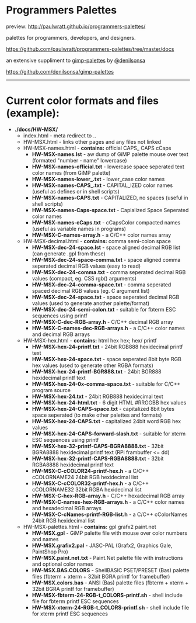 # Programmers Palettes

preview:
http://paulwratt.github.io/programmers-palettes/

palettes for programmers, developers, and designers.

https://github.com/paulwratt/programmers-palettes/tree/master/docs

an extensive suppliment to [gimp-palettes][gimp-preview] by [@denilsonsa][denilsonsa]

<https://github.com/denilsonsa/gimp-palettes>

----

# Current color formats and files (example):

* **./docs/HW-MSX/**
    * index.html - meta redirect to ..
    * HW-MSX.html - links other pages and any files not linked
    * HW-MSX-names.html - **contains:** official CAPS_ CAPS cCaps
        * **HW-MSX-names.lst** - aw dump of GiMP palette mouse over text (formated "number - name" lowercase)
        * **HW-MSX-names-official.txt** - lowercase space seperated text color names (from GiMP palette)
        * **HW-MSX-names-lower_.txt** - lower_case color names
        * **HW-MSX-names-CAPS_.txt** - CAPITAL_IZED color names (useful as defines or in shell scripts)
        * **HW-MSX-names-CAPS.txt** - CAPITALIZED, no spaces (useful in shell scripts)
        * **HW-MSX-names-Caps-space.txt** - Capialized Space Seperated color names
        * **HW-MSX-names-cCaps.txt** - cCapsColor compacted names (useful as variable names in programs)
        * **HW-MSX-C-names-array.h** - a C/C++ color names array
    * HW-MSX-decimal.html - **contains:** comma semi-colon space
        * **HW-MSX-dec-24-space.lst** - space aligned decimal RGB list (can generate .gpl from these)
        * **HW-MSX-dec-24-space-comma.txt** - space aligned comma seperated decimal RGB values (easy to read)
        * **HW-MSX-dec-24-comma.txt** - comma seperated decimal RGB values (compact, eg. CSS rgb() arguments)
        * **HW-MSX-dec-24-comma-space.txt** - comma seperated spaced decimal RGB values (eg. C argument list)
        * **HW-MSX-dec-24-space.txt** - space seperated decimal RGB values (used to generate another palette/format)
        * **HW-MSX-dec-24-semi-colon.txt** - suitable for fbterm ESC sequences using printf
        * **HW-MSX-C-dec-RGB-array.h** - C/C++ decimal RGB array
        * **HW-MSX-C-names-dec-RGB-arrays.h** - a C/C++ color names and decimal RGB arrays
    * HW-MSX-hex.html - **contains:** html hex hex; hex/ printf
        * **HW-MSX-hex-24-printf.txt** - 24bit RGB888 hexidecimal printf text
        * **HW-MSX-hex-24-space.txt** - space seperated 8bit byte RGB hex values (used to generate other RGBA formats)
        * **HW-MSX-hex-24-printf-BGR888.txt** - 24bit BGR888 hexidecimal printf text
        * **HW-MSX-hex-24-0x-comma-space.txt** - suitable for C/C++ program source
        * **HW-MSX-hex-24.txt** - 24bit RGB888 hexidecimal text
        * **HW-MSX-hex-24-html.txt** - 6 digit HTML #RRGGBB hex values
        * **HW-MSX-hex-24-CAPS-space.txt** - capitalized 8bit bytes space seperated (to make other palettes and formats)
        * **HW-MSX-hex-24-CAPS.txt** - capitalized 24bit word RGB hex values
        * **HW-MSX-hex-24-CAPS-forward-slash.txt** - suitable for xterm ESC sequences using printf
        * **HW-MSX-hex-32-printf-CAPS-BGRA8888.txt** - 32bit BGRA8888 hexidecimal printf text (RPi frambuffer <= dd)
        * **HW-MSX-hex-32-printf-CAPS-RGBA8888.txt** - 32bit RGBA8888 hexidecimal printf text
        * **HW-MSX-C-cCOLOR24-printf-hex.h** - a C/C++ cCOLORNAME24 24bit RGB hexidecimal list
        * **HW-MSX-C-cCOLOR32-printf-hex.h** - a C/C++ cCOLORNAME32 32bit RGBA hexidecimal list
        * **HW-MSX-C-hex-RGB-array.h** - C/C++ hexadecimal RGB array
        * **HW-MSX-C-names-hex-RGB-arrays.h** - a C/C++ color names and hexadecimal RGB arrays
        * **HW-MSX-C-cNames-printf-RGB-list.h** - a C/C++ cColorNames 24bit RGB hexidecimal list
    * HW-MSX-palettes.html - **contains:** gpl grafx2 paint.net
        * **HW-MSX.gpl** - GiMP palette file with mouse over color numbers and names
        * **HW-MSX.grafix2.pal** - JASC-PAL (Grafx2, Graphics Gale, PaintShop Pro)
        * **HW-MSX.paint.net.txt** - Paint.Net palette file with instructions and optional color names
        * **HW-MSX.BAS.COLORS** - ShellBASIC PSET/PRESET (Bas) palette files (fbterm + xterm + 32bit BGRA printf for framebuffer)
        * **HW-MSX.colors.bas** - ANSI (Bas) palette files (fbterm + xterm + 32bit BGRA printf for framebuffer)
        * **HW-MSX-fbterm-24-RGB-t_COLORS-printf.sh** - shell include file for fbterm printf ESC sequences
        * **HW-MSX-xterm-24-RGB-t_COLORS-printf.sh** - shell include file for xterm printf ESC sequences

[denilsonsa]: https://github.com/denilsonsa
[gimp-preview]: http://denilsonsa.github.io/gimp-palettes/index.html
